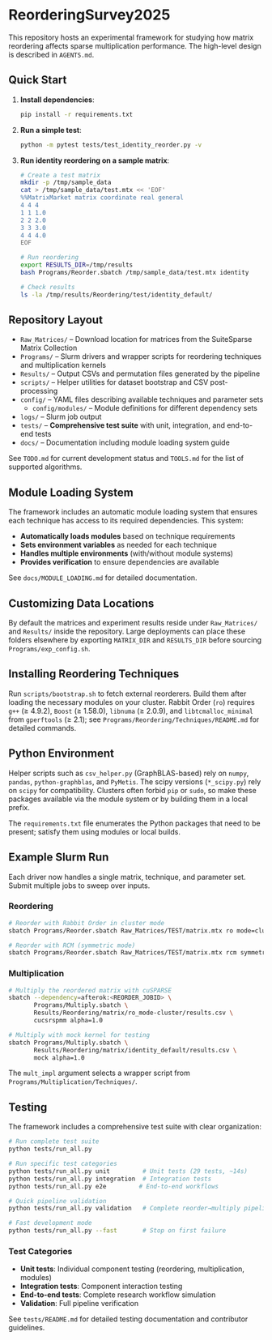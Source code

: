 # ReorderingSurvey2025

This repository hosts an experimental framework for studying how matrix reordering affects sparse multiplication performance. The high-level design is described in `AGENTS.md`.

## Quick Start

1. **Install dependencies**:
   ```bash
   pip install -r requirements.txt
   ```

2. **Run a simple test**:
   ```bash
   python -m pytest tests/test_identity_reorder.py -v
   ```

3. **Run identity reordering on a sample matrix**:
   ```bash
   # Create a test matrix
   mkdir -p /tmp/sample_data
   cat > /tmp/sample_data/test.mtx << 'EOF'
   %%MatrixMarket matrix coordinate real general
   4 4 4
   1 1 1.0
   2 2 2.0
   3 3 3.0
   4 4 4.0
   EOF
   
   # Run reordering
   export RESULTS_DIR=/tmp/results
   bash Programs/Reorder.sbatch /tmp/sample_data/test.mtx identity
   
   # Check results
   ls -la /tmp/results/Reordering/test/identity_default/
   ```

## Repository Layout

- `Raw_Matrices/` – Download location for matrices from the SuiteSparse Matrix Collection
- `Programs/` – Slurm drivers and wrapper scripts for reordering techniques and multiplication kernels
- `Results/` – Output CSVs and permutation files generated by the pipeline
- `scripts/` – Helper utilities for dataset bootstrap and CSV post-processing
- `config/` – YAML files describing available techniques and parameter sets
  - `config/modules/` – Module definitions for different dependency sets
- `logs/` – Slurm job output
- `tests/` – **Comprehensive test suite** with unit, integration, and end-to-end tests
- `docs/` – Documentation including module loading system guide

See `TODO.md` for current development status and `TOOLS.md` for the list of supported algorithms.

## Module Loading System

The framework includes an automatic module loading system that ensures each technique has access to its required dependencies. This system:

- **Automatically loads modules** based on technique requirements
- **Sets environment variables** as needed for each technique
- **Handles multiple environments** (with/without module systems)
- **Provides verification** to ensure dependencies are available

See `docs/MODULE_LOADING.md` for detailed documentation.

## Customizing Data Locations

By default the matrices and experiment results reside under `Raw_Matrices/` and
`Results/` inside the repository.  Large deployments can place these folders
elsewhere by exporting `MATRIX_DIR` and `RESULTS_DIR` before sourcing
`Programs/exp_config.sh`.

## Installing Reordering Techniques

Run `scripts/bootstrap.sh` to fetch external reorderers. Build them after
loading the necessary modules on your cluster. Rabbit Order (`ro`) requires
`g++` (≥ 4.9.2), `Boost` (≥ 1.58.0), `libnuma` (≥ 2.0.9), and
`libtcmalloc_minimal` from `gperftools` (≥ 2.1); see
`Programs/Reordering/Techniques/README.md` for detailed commands.

## Python Environment

Helper scripts such as `csv_helper.py` (GraphBLAS-based) rely on `numpy`, `pandas`,
`python-graphblas`, and `PyMetis`. The scipy versions (`*_scipy.py`) rely on `scipy`
for compatibility. Clusters often forbid `pip` or `sudo`, so
make these packages available via the module system or by building them in a
local prefix.

The `requirements.txt` file enumerates the Python packages that need to be
present; satisfy them using modules or local builds.

## Example Slurm Run

Each driver now handles a single matrix, technique, and parameter set. Submit
multiple jobs to sweep over inputs.

### Reordering

```bash
# Reorder with Rabbit Order in cluster mode
sbatch Programs/Reorder.sbatch Raw_Matrices/TEST/matrix.mtx ro mode=cluster

# Reorder with RCM (symmetric mode)  
sbatch Programs/Reorder.sbatch Raw_Matrices/TEST/matrix.mtx rcm symmetric=true
```

### Multiplication

```bash
# Multiply the reordered matrix with cuSPARSE
sbatch --dependency=afterok:<REORDER_JOBID> \
       Programs/Multiply.sbatch \
       Results/Reordering/matrix/ro_mode-cluster/results.csv \
       cucsrspmm alpha=1.0

# Multiply with mock kernel for testing
sbatch Programs/Multiply.sbatch \
       Results/Reordering/matrix/identity_default/results.csv \
       mock alpha=1.0
```

The `mult_impl` argument selects a wrapper script from
`Programs/Multiplication/Techniques/`.

## Testing

The framework includes a comprehensive test suite with clear organization:

```bash
# Run complete test suite
python tests/run_all.py

# Run specific test categories  
python tests/run_all.py unit         # Unit tests (29 tests, ~14s)
python tests/run_all.py integration  # Integration tests
python tests/run_all.py e2e         # End-to-end workflows

# Quick pipeline validation
python tests/run_all.py validation   # Complete reorder→multiply pipeline

# Fast development mode
python tests/run_all.py --fast       # Stop on first failure
```

### Test Categories
- **Unit tests**: Individual component testing (reordering, multiplication, modules)
- **Integration tests**: Component interaction testing  
- **End-to-end tests**: Complete research workflow simulation
- **Validation**: Full pipeline verification

See `tests/README.md` for detailed testing documentation and contributor guidelines.
